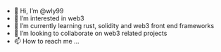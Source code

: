 - 👋 Hi, I’m @wly99
- 👀 I’m interested in web3
- 🌱 I’m currently learning rust, solidity and web3 front end frameworks
- 💞️ I’m looking to collaborate on web3 related projects
- 📫 How to reach me ...

<!---
wly99/wly99 is a ✨ special ✨ repository because its `README.md` (this file) appears on your GitHub profile.
You can click the Preview link to take a look at your changes.
--->
